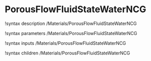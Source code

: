 # PorousFlowFluidStateWaterNCG
!syntax description /Materials/PorousFlowFluidStateWaterNCG

!syntax parameters /Materials/PorousFlowFluidStateWaterNCG

!syntax inputs /Materials/PorousFlowFluidStateWaterNCG

!syntax children /Materials/PorousFlowFluidStateWaterNCG
